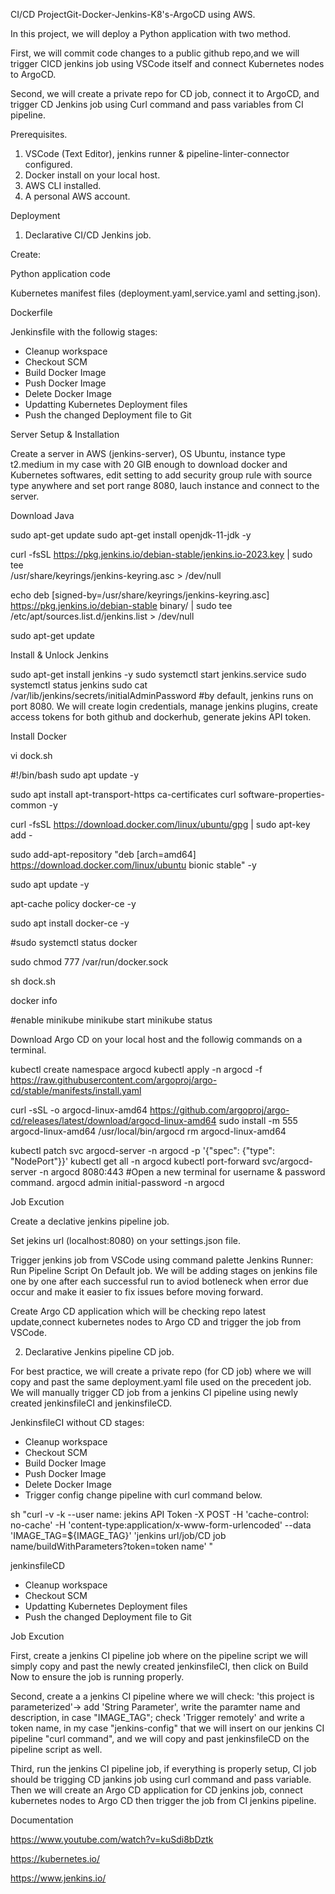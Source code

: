 CI/CD ProjectGit-Docker-Jenkins-K8's-ArgoCD using AWS.

In this project, we will deploy a Python application with two method.

First, we will commit code changes to a public github repo,and we will trigger CICD jenkins job using VSCode itself and connect Kubernetes nodes to ArgoCD.

Second, we will create a private repo for CD job, connect it to ArgoCD, and trigger CD Jenkins job using Curl command and pass variables from CI pipeline.

Prerequisites.

1. VSCode (Text Editor), jenkins runner & pipeline-linter-connector configured.
2. Docker install on your local host.
3. AWS CLI installed.
4. A personal AWS account.

Deployment

1. Declarative CI/CD Jenkins job.

Create:

Python application code

Kubernetes manifest files (deployment.yaml,service.yaml and setting.json).

Dockerfile

Jenkinsfile with the followig stages:

* Cleanup workspace
* Checkout SCM
* Build Docker Image
* Push Docker Image
* Delete Docker Image
* Updatting Kubernetes Deployment files
* Push the changed Deployment file to Git

Server Setup & Installation

Create a server in AWS (jenkins-server), OS Ubuntu, instance type t2.medium in my case with 20 GIB enough to download docker and Kubernetes softwares, edit setting to add security group rule with source type anywhere and set port range 8080, lauch instance and connect to the server.

Download  Java

sudo apt-get update
sudo apt-get install openjdk-11-jdk -y

curl -fsSL https://pkg.jenkins.io/debian-stable/jenkins.io-2023.key | sudo tee \
  /usr/share/keyrings/jenkins-keyring.asc > /dev/null

echo deb [signed-by=/usr/share/keyrings/jenkins-keyring.asc] \
  https://pkg.jenkins.io/debian-stable binary/ | sudo tee \
  /etc/apt/sources.list.d/jenkins.list > /dev/null

sudo apt-get update

Install & Unlock Jenkins

sudo apt-get install jenkins -y
sudo systemctl start jenkins.service
sudo systemctl status jenkins
sudo cat /var/lib/jenkins/secrets/initialAdminPassword
#by default, jenkins runs on port 8080.
We will create login credentials, manage jenkins plugins, create access tokens for both github and dockerhub, generate jekins API token.

Install Docker

vi dock.sh

#!/bin/bash
sudo apt update -y


sudo apt install apt-transport-https ca-certificates curl software-properties-common -y

curl -fsSL https://download.docker.com/linux/ubuntu/gpg | sudo apt-key add -

sudo add-apt-repository "deb [arch=amd64] https://download.docker.com/linux/ubuntu bionic stable" -y

sudo apt update -y

apt-cache policy docker-ce -y

sudo apt install docker-ce -y

#sudo systemctl status docker

sudo chmod 777 /var/run/docker.sock


sh dock.sh

docker info

#enable minikube
minikube start
minikube status

Download Argo CD on your local host and the followig commands on a terminal.

kubectl create namespace argocd
kubectl apply -n argocd -f https://raw.githubusercontent.com/argoproj/argo-cd/stable/manifests/install.yaml

curl -sSL -o argocd-linux-amd64 https://github.com/argoproj/argo-cd/releases/latest/download/argocd-linux-amd64
sudo install -m 555 argocd-linux-amd64 /usr/local/bin/argocd
rm argocd-linux-amd64

kubectl patch svc argocd-server -n argocd -p '{"spec": {"type": "NodePort"}}'
kubectl get all -n argocd
kubectl port-forward svc/argocd-server -n argocd 8080:443
#Open a new terminal for username & password command.
argocd admin initial-password -n argocd

Job Excution

Create a declative jenkins pipeline job.

Set jekins url (localhost:8080) on your settings.json file.

Trigger jenkins job from VSCode using command palette Jenkins Runner: Run Pipeline Script On Default job. We will be adding stages on jenkins file one by one after each successful run to aviod botleneck when error due occur and make it easier to fix issues before moving forward.

Create Argo CD application which will be checking repo latest update,connect kubernetes nodes to Argo CD and trigger the job from VSCode.


2. Declarative Jenkins pipeline CD job.

For best practice, we will create a private repo (for CD job) where we will copy and past the same deployment.yaml file used on the precedent job. We will manually trigger CD job from a jenkins CI pipeline using newly created jenkinsfileCI and  jenkinsfileCD.

JenkinsfileCI without CD stages:

* Cleanup workspace
* Checkout SCM
* Build Docker Image
* Push Docker Image
* Delete Docker Image
* Trigger config change pipeline with curl command below.

sh "curl -v -k --user name: jekins API Token -X POST -H 'cache-control: no-cache' -H  'content-type:application/x-www-form-urlencoded'  --data  'IMAGE_TAG=${IMAGE_TAG}' 'jenkins url/job/CD job name/buildWithParameters?token=token name' "



jenkinsfileCD

* Cleanup workspace
* Checkout SCM
* Updatting Kubernetes Deployment files
* Push the changed Deployment file to Git

Job Excution

First, create a jenkins CI pipeline job where on the pipeline script we will simply copy and past the newly created jenkinsfileCI, then click on Build Now to ensure the job is running properly.

Second, create a a jenkins CI pipeline where we will check: 'this project is parameterized'-> add 'String Parameter', write the paramter name and description, in case "IMAGE_TAG"; check 'Trigger remotely' and write a token name, in my case "jenkins-config" that we will insert on our jenkins CI pipeline "curl command", and we will copy and past jenkinsfileCD on the pipeline script as well.

Third, run the jenkins CI pipeline job, if everything is properly setup, CI job should be trigging CD jankins job using curl command and pass variable. Then we will create an Argo CD application for CD jenkins job, connect kubernetes nodes to Argo CD then trigger the job from CI jenkins pipeline.





 






Documentation

https://www.youtube.com/watch?v=kuSdi8bDztk

https://kubernetes.io/

https://www.jenkins.io/